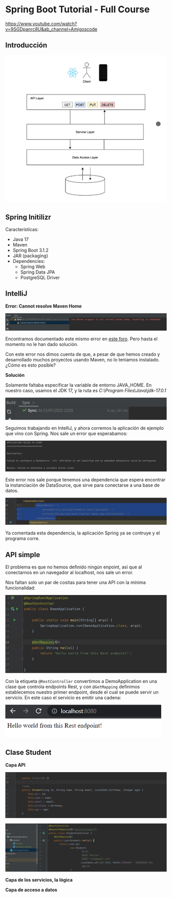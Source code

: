 # Spring Boot Tutorial - Full Course

https://www.youtube.com/watch?v=9SGDpanrc8U&ab_channel=Amigoscode

## Introducción

![](sources/2023-07-22-13-24-01.png)

## Spring Initilizr

Características:
- Java 17
- Maven
- Spring Boot 3.1.2 
- JAR (packaging)
- Dependencies:
  - Spring Web
  - Spring Data JPA
  - PostgreSQL Driver

## IntelliJ

**Error: Cannot resolve Maven Home**

![](sources/2023-07-21-10-06-44.png)

Encontramos documentado este mismo error en [este foro](https://youtrack.jetbrains.com/issue/IDEA-300044). Pero hasta el momento no le han dado solución.

Con este error nos dimos cuenta de que, a pesar de que hemos creado y desarrollado muchos proyectos usando Maven, no lo teníamos instalado. ¿Cómo es esto posible?

**Solución**

Solamente faltaba especificar la variable de entorno JAVA_HOME. En nuestro caso, usamos el JDK 17, y la ruta es _C:\Program Files\Java\jdk-17.0.1_

![](sources/2023-07-21-23-06-17.png)

Seguimos trabajando en IntelliJ, y ahora corremos la aplicación de ejemplo que vino con Spring. Nos sale un error que esperabamos:

![](sources/2023-07-22-12-44-05.png)

Este error nos sale porque tenemos una dependencia que espera encontrar la instanciación de DataSource, que sirve para conectarse a una base de datos.

![](sources/2023-07-22-12-50-24.png)

Ya comentada esta dependencia, la aplicación Spring ya se contruye y el programa corre.

## API simple

El problema es que no hemos definido ningún enpoint, así que al conectarnos en un navegador al localhost, nos sale un error.

Nos faltan solo un par de cositas para tener una API con la mínima funcionalidad:

![](sources/2023-07-22-13-20-27.png)

Con la etiqueta `@RestController` convertimos a DemoApplication en una clase que controla endpoints Rest, y con `@GetMapping` definimos establecemos nuestro primer endpoint, desde el cual se puede servir un servicio. En este caso el servicio es emitir una cadena:

![](sources/2023-07-22-13-13-44.png)

## Clase Student

**Capa API**

![](sources/2023-07-22-15-44-28.png)

![](sources/2023-07-22-15-44-48.png)

**Capa de los servicios, la lógica**

**Capa de acceso a datos**

